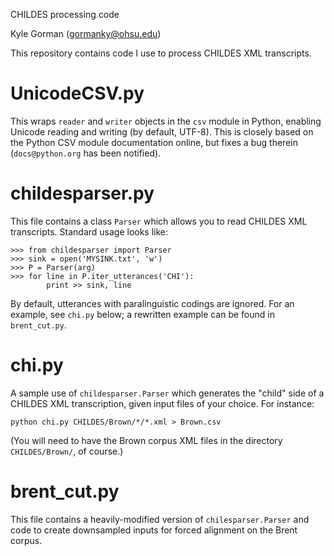 CHILDES processing code

Kyle Gorman (<gormanky@ohsu.edu>)

This repository contains code I use to process CHILDES XML transcripts.

UnicodeCSV.py
=============

This wraps `reader` and `writer` objects in the `csv` module in Python, enabling Unicode reading and writing (by default, UTF-8). This is closely based on the Python CSV module documentation online, but fixes a bug therein (`docs@python.org` has been notified).

childesparser.py
================

This file contains a class `Parser` which allows you to read CHILDES XML transcripts. Standard usage looks like:

    >>> from childesparser import Parser
    >>> sink = open('MYSINK.txt', 'w')
    >>> P = Parser(arg)
    >>> for line in P.iter_utterances('CHI'):
            print >> sink, line

By default, utterances with paralinguistic codings are ignored. For an example,
see `chi.py` below; a rewritten example can be found in `brent_cut.py`.

chi.py
======

A sample use of `childesparser.Parser` which generates the "child" side of a CHILDES XML transcription, given input files of your choice. For instance:

    python chi.py CHILDES/Brown/*/*.xml > Brown.csv

(You will need to have the Brown corpus XML files in the directory `CHILDES/Brown/`, of course.)

brent\_cut.py
=============

This file contains a heavily-modified version of `chilesparser.Parser` and code to create downsampled inputs for forced alignment on the Brent corpus. 
